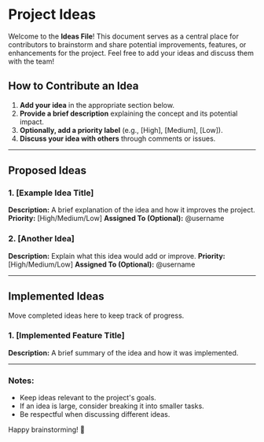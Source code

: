 # Project Ideas

Welcome to the **Ideas File**! This document serves as a central place for contributors to brainstorm and share potential improvements, features, or enhancements for the project. Feel free to add your ideas and discuss them with the team!

## How to Contribute an Idea
1. **Add your idea** in the appropriate section below.
2. **Provide a brief description** explaining the concept and its potential impact.
3. **Optionally, add a priority label** (e.g., [High], [Medium], [Low]).
4. **Discuss your idea with others** through comments or issues.

---

## Proposed Ideas
### 1. [Example Idea Title]
**Description:** A brief explanation of the idea and how it improves the project.
**Priority:** [High/Medium/Low]
**Assigned To (Optional):** @username

### 2. [Another Idea]
**Description:** Explain what this idea would add or improve.
**Priority:** [High/Medium/Low]
**Assigned To (Optional):** @username

---

## Implemented Ideas
Move completed ideas here to keep track of progress.

### 1. [Implemented Feature Title]
**Description:** A brief summary of the idea and how it was implemented.

---

### Notes:
- Keep ideas relevant to the project's goals.
- If an idea is large, consider breaking it into smaller tasks.
- Be respectful when discussing different ideas.

Happy brainstorming! 🚀

